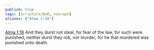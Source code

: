 ```yaml
---
publish: true
tags: [Scripture/BoM, noGraph]
aliases: ["Alma 1:18"]
---
```

[Alma 1:18](https://churchofjesuschrist.org/study/scriptures/bofm/alma/1?lang=eng&id=p18#p18) And they durst not steal, for fear of the law, for such were punished; neither durst they rob, nor murder, for he that murdered was punished unto death.
